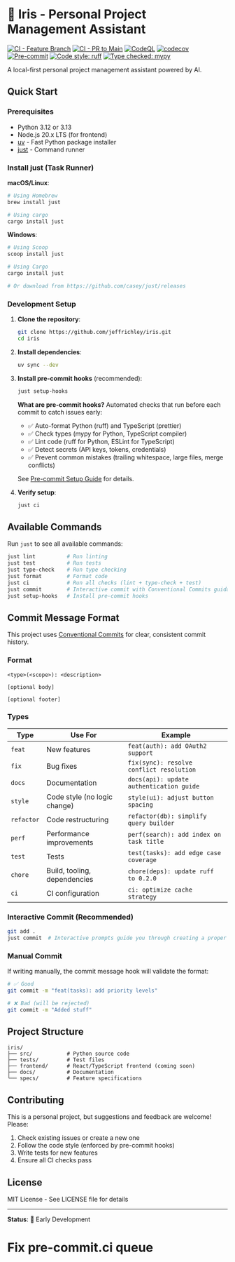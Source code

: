 # 🌸 Iris - Personal Project Management Assistant

[![CI - Feature Branch](https://github.com/jeffrichley/iris/actions/workflows/ci-feature-branch.yml/badge.svg)](https://github.com/jeffrichley/iris/actions/workflows/ci-feature-branch.yml)
[![CI - PR to Main](https://github.com/jeffrichley/iris/actions/workflows/ci-pr-main.yml/badge.svg)](https://github.com/jeffrichley/iris/actions/workflows/ci-pr-main.yml)
[![CodeQL](https://github.com/jeffrichley/iris/actions/workflows/codeql.yml/badge.svg)](https://github.com/jeffrichley/iris/actions/workflows/codeql.yml)
[![codecov](https://codecov.io/gh/jeffrichley/iris/branch/main/graph/badge.svg)](https://codecov.io/gh/jeffrichley/iris)
[![Pre-commit](https://img.shields.io/badge/pre--commit-enabled-brightgreen?logo=pre-commit)](https://github.com/pre-commit/pre-commit)
[![Code style: ruff](https://img.shields.io/endpoint?url=https://raw.githubusercontent.com/astral-sh/ruff/main/assets/badge/v2.json)](https://github.com/astral-sh/ruff)
[![Type checked: mypy](https://img.shields.io/badge/type%20checked-mypy-blue)](https://mypy-lang.org/)

A local-first personal project management assistant powered by AI.

## Quick Start

### Prerequisites

- Python 3.12 or 3.13
- Node.js 20.x LTS (for frontend)
- [uv](https://github.com/astral-sh/uv) - Fast Python package installer
- [just](https://github.com/casey/just) - Command runner

### Install just (Task Runner)

**macOS/Linux**:

```bash
# Using Homebrew
brew install just

# Using cargo
cargo install just
```

**Windows**:

```powershell
# Using Scoop
scoop install just

# Using Cargo
cargo install just

# Or download from https://github.com/casey/just/releases
```

### Development Setup

1. **Clone the repository**:

   ```bash
   git clone https://github.com/jeffrichley/iris.git
   cd iris
   ```

2. **Install dependencies**:

   ```bash
   uv sync --dev
   ```

3. **Install pre-commit hooks** (recommended):

   ```bash
   just setup-hooks
   ```

   **What are pre-commit hooks?**
   Automated checks that run before each commit to catch issues early:
   - ✅ Auto-format Python (ruff) and TypeScript (prettier)
   - ✅ Check types (mypy for Python, TypeScript compiler)
   - ✅ Lint code (ruff for Python, ESLint for TypeScript)
   - ✅ Detect secrets (API keys, tokens, credentials)
   - ✅ Prevent common mistakes (trailing whitespace, large files, merge conflicts)

   See [Pre-commit Setup Guide](docs/development/pre-commit-setup.md) for details.

4. **Verify setup**:
   ```bash
   just ci
   ```

## Available Commands

Run `just` to see all available commands:

```bash
just lint          # Run linting
just test          # Run tests
just type-check    # Run type checking
just format        # Format code
just ci            # Run all checks (lint + type-check + test)
just commit        # Interactive commit with Conventional Commits guidance
just setup-hooks   # Install pre-commit hooks
```

## Commit Message Format

This project uses [Conventional Commits](https://www.conventionalcommits.org/) for clear, consistent commit history.

### Format

```
<type>(<scope>): <description>

[optional body]

[optional footer]
```

### Types

| Type       | Use For                      | Example                                  |
| ---------- | ---------------------------- | ---------------------------------------- |
| `feat`     | New features                 | `feat(auth): add OAuth2 support`         |
| `fix`      | Bug fixes                    | `fix(sync): resolve conflict resolution` |
| `docs`     | Documentation                | `docs(api): update authentication guide` |
| `style`    | Code style (no logic change) | `style(ui): adjust button spacing`       |
| `refactor` | Code restructuring           | `refactor(db): simplify query builder`   |
| `perf`     | Performance improvements     | `perf(search): add index on task title`  |
| `test`     | Tests                        | `test(tasks): add edge case coverage`    |
| `chore`    | Build, tooling, dependencies | `chore(deps): update ruff to 0.2.0`      |
| `ci`       | CI configuration             | `ci: optimize cache strategy`            |

### Interactive Commit (Recommended)

```bash
git add .
just commit  # Interactive prompts guide you through creating a proper commit
```

### Manual Commit

If writing manually, the commit message hook will validate the format:

```bash
# ✅ Good
git commit -m "feat(tasks): add priority levels"

# ❌ Bad (will be rejected)
git commit -m "Added stuff"
```

## Project Structure

```
iris/
├── src/           # Python source code
├── tests/         # Test files
├── frontend/      # React/TypeScript frontend (coming soon)
├── docs/          # Documentation
└── specs/         # Feature specifications
```

## Contributing

This is a personal project, but suggestions and feedback are welcome! Please:

1. Check existing issues or create a new one
2. Follow the code style (enforced by pre-commit hooks)
3. Write tests for new features
4. Ensure all CI checks pass

## License

MIT License - See LICENSE file for details

---

**Status**: 🚧 Early Development

# Fix pre-commit.ci queue
